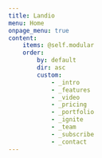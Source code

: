 ```yaml
---
title: Landio
menu: Home
onpage_menu: true
content:
    items: @self.modular
    order:
        by: default
        dir: asc
        custom:
            - _intro
            - _features
            - _video
            - _pricing
            - _portfolio
            - _ignite
            - _team
            - _subscribe
            - _contact
---
```

